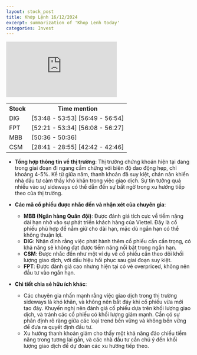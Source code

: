 ```yaml
---
layout: stock_post
title: Khớp Lệnh 16/12/2024
excerpt: summarization of 'Khop Lenh today'
categories: Invest
---
```


<iframe id="player" src="https://www.youtube.com/embed/ZijU9uQR8OY?enablejsapi=1" frameborder="0" allow="accelerometer; autoplay; clipboard-write; encrypted-media; gyroscope; picture-in-picture; web-share" allowfullscreen></iframe>

<table><tr><th>Stock</th><th>Time mention</th></tr><tr><td scope='row'>DIG</td><td><a onclick='go_to(3228.92)'>[53:48 - 53:53] </a><a onclick='go_to(3409.5)'>[56:49 - 56:54] </a></td></tr><tr><td scope='row'>FPT</td><td><a onclick='go_to(3141.86)'>[52:21 - 53:34] </a><a onclick='go_to(3368.04)'>[56:08 - 56:27] </a></td></tr><tr><td scope='row'>MBB</td><td><a onclick='go_to(3036.5)'>[50:36 - 50:36] </a></td></tr><tr><td scope='row'>CSM</td><td><a onclick='go_to(1721.92)'>[28:41 - 28:55] </a><a onclick='go_to(2562.0)'>[42:42 - 42:46] </a></td></tr></table>

- **Tổng hợp thông tin về thị trường**: Thị trường chứng khoán hiện tại đang trong giai đoạn đi ngang cầm chừng với biên độ dao động hẹp, chỉ khoảng 4-5%. Kể từ giữa năm, thanh khoản đã suy kiệt, chán nản khiến nhà đầu tư cảm thấy khó khăn trong việc giao dịch. Sự tin tưởng quá nhiều vào sự sideways có thể dẫn đến sự bất ngờ trong xu hướng tiếp theo của thị trường.

- **Các mã cổ phiếu được nhắc đến và nhận xét của chuyên gia**:
  - **MBB (Ngân hàng Quân đội)**: Được đánh giá tích cực về tiềm năng dài hạn nhờ vào sự phát triển khách hàng của Viettel. Đây là cổ phiếu phù hợp để nắm giữ cho dài hạn, mặc dù ngắn hạn có thể không thuận lợi.
  - **DIG**: Nhận định rằng việc phát hành thêm cổ phiếu cần cẩn trọng, có khả năng sẽ không đạt được tiềm năng nổi bật trong ngắn hạn.
  - **CSM**: Được nhắc đến như một ví dụ về cổ phiếu cần theo dõi khối lượng giao dịch, với dấu hiệu hồi phục sau giai đoạn suy kiệt.
  - **FPT**: Được đánh giá cao nhưng hiện tại có vẻ overpriced, không nên đầu tư vào ngắn hạn.

- **Chi tiết chia sẻ hữu ích khác**: 
  - Các chuyên gia nhấn mạnh rằng việc giao dịch trong thị trường sideways là khó khăn, và không nên bắt đáy khi cổ phiếu vừa mới tạo đáy. Khuyến nghị nên đánh giá cổ phiếu dựa trên khối lượng giao dịch, và tránh các cổ phiếu có khối lượng giảm mạnh. Cần có sự phân định rõ ràng giữa các loại trend bền vững và không bền vững để đưa ra quyết định đầu tư. 
  - Xu hướng thanh khoản giảm cho thấy một khả năng đảo chiều tiềm năng trong tương lai gần, và các nhà đầu tư cần chú ý đến khối lượng giao dịch để dự đoán các xu hướng tiếp theo.